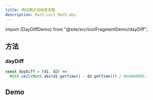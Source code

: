 ```yaml
---
title: 两日期之间相差天数
description: Math.ceil Math.abs
---
```


import {DayDiffDemo} from "@site/src/toolFragmentDemo/dayDiff";

## 方法

### dayDiff

```js showLineNumbers
const dayDiff = (d1, d2) =>
  Math.ceil(Math.abs(d1.getTime() - d2.getTime()) / 86400000);
```

## Demo

<BrowserWindow>
<DayDiffDemo/>
</BrowserWindow>


